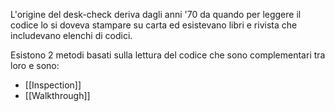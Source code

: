 L'origine del desk-check deriva dagli anni '70 da quando per leggere il codice lo si doveva stampare su carta ed esistevano libri e rivista che includevano elenchi di codici.

Esistono 2 metodi basati sulla lettura del codice che sono complementari tra loro e sono:
- [[Inspection]]
- [[Walkthrough]]